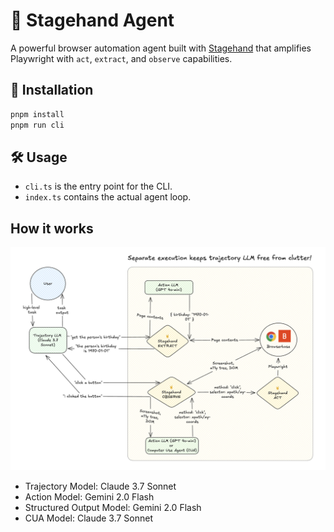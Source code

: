 # 🤘 Stagehand Agent

A powerful browser automation agent built with [Stagehand](https://github.com/browserbase/stagehand) that amplifies Playwright with `act`, `extract`, and `observe` capabilities.

## 🚀 Installation

```bash
pnpm install
pnpm run cli
```

## 🛠️ Usage

- `cli.ts` is the entry point for the CLI.
- `index.ts` contains the actual agent loop.

## How it works

![agent.png](./agent.png)

- Trajectory Model: Claude 3.7 Sonnet
- Action Model: Gemini 2.0 Flash
- Structured Output Model: Gemini 2.0 Flash
- CUA Model: Claude 3.7 Sonnet
